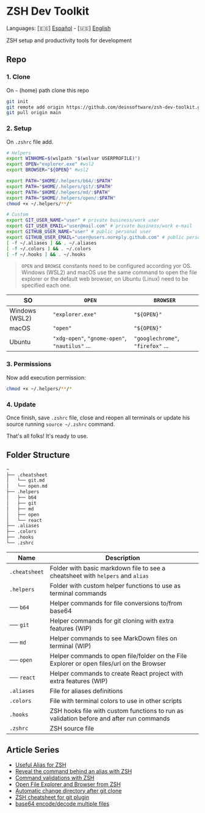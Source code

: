 # ZSH Dev Toolkit

Languages: [🇪🇸] [Español](README.ES.md) - [🇺🇸] [English](README.md)

ZSH setup and productivity tools for development

## Repo

### 1. Clone

On `~` (home) path clone this repo

```bash
git init 
git remote add origin https://github.com/deinsoftware/zsh-dev-toolkit.git
git pull origin main
```

### 2. Setup

On `.zshrc` file add.

```bash
# Helpers
export WINHOME=$(wslpath "$(wslvar USERPROFILE)")
export OPEN="explorer.exe" #wsl2
export BROWSER="${OPEN}" #wsl2

export PATH="$HOME/.helpers/b64/:$PATH"
export PATH="$HOME/.helpers/git/:$PATH"
export PATH="$HOME/.helpers/md/:$PATH"
export PATH="$HOME/.helpers/open/:$PATH"
chmod +x ~/.helpers/**/*

# Custom
export GIT_USER_NAME="user" # private business/work user
export GIT_USER_EMAIL="user@mail.com" # private business/work e-mail
export GITHUB_USER_NAME="user" # public personal user
export GITHUB_USER_EMAIL="user@users.noreply.github.com" # public personal e-mail
[ -f ~/.aliases ] && . ~/.aliases
[ -f ~/.colors ] && . ~/.colors
[ -f ~/.hooks ] && . ~/.hooks
```

> `OPEN` and `BROWSE` constants need to be configured according yor OS. Windows (WSL2) and macOS use the same command to open the file explorer or the default web browser, on Ubuntu (Linux) need to be specified each one.

|SO|`OPEN`|`BROWSER`|
|---|---|---|
|Windows (WSL2)|`"explorer.exe"`|`"${OPEN}"`|
|macOS|`"open"`|`"${OPEN}"`|
|Ubuntu|`"xdg-open"`, `"gnome-open"`, `"nautilus"` ...|`"googlechrome"`, `"firefox"` ...|

### 3. Permissions

Now add execution permission:

```bash
chmod +x ~/.helpers/**/*
```

### 4. Update

Once finish, save `.zshrc` file, close and reopen all terminals or update his source running `source ~/.zshrc` command.

That's all folks! It's ready to use.

## Folder Structure

```bash
~
├── .cheatsheet
│   └── git.md
│   └── open.md
├── .helpers
│   ├── b64
│   ├── git
│   ├── md
│   ├── open
│   └── react
├── .aliases
├── .colors
├── .hooks
└── .zshrc
```

|Name|Description|
|---|---|
|`.cheatsheet`| Folder with basic markdown file to see a cheatsheet with `helpers` and `alias` |
|`.helpers`| Folder with custom helper functions to use as terminal commands |
| ── `b64`| Helper commands for file conversions to/from base64 |
| ── `git`| Helper commands for git cloning with extra features (WIP) |
| ── `md`| Helper commands to see MarkDown files on terminal (WIP) |
| ── `open`| Helper commands to open file/folder on the File Explorer or open files/url on the Browser |
| ── `react`| Helper commands to create React project with extra features (WIP) |
|`.aliases`| File for aliases definitions |
|`.colors`| File with terminal colors to use in other scripts |
|`.hooks`| ZSH hooks file with custom functions to run as validation before and after run commands |
|`.zshrc`| ZSH source file |

## Article Series

- [Useful Alias for ZSH](https://dev.to/equiman/useful-alias-for-zsh-1j8b)
- [Reveal the command behind an alias with ZSH](https://dev.to/equiman/reveal-the-command-behind-an-alias-with-zsh-4d96)
- [Command validations with ZSH](https://dev.to/equiman/command-validations-with-zsh-2boa)
- [Open File Explorer and Browser from ZSH](https://dev.to/equiman/open-file-explorer-and-browser-mbb)
- [Automatic change directory after git clone](https://dev.to/equiman/automatic-change-directory-after-git-clone-8ei)
- [ZSH cheatsheet for git plugin](https://dev.to/equiman/zsh-cheatsheet-for-git-plugin-1f6a)
- [base64 encode/decode multiple files](https://dev.to/equiman/base64-encode-decode-multiple-files-2ol1)
